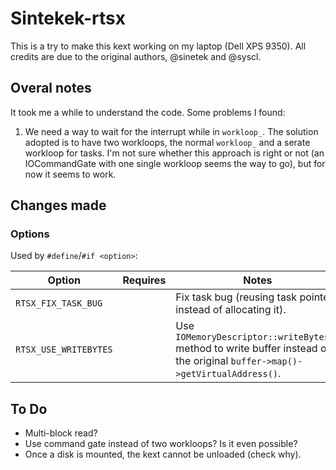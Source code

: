 # Sintekek-rtsx

This is a try to make this kext working on my laptop (Dell XPS 9350). All credits are due to the original authors, @sinetek and @syscl.

## Overal notes

It took me a while to understand the code. Some problems I found:

1. We need a way to wait for the interrupt while in `workloop_`. The solution adopted is to have two workloops, the normal `workloop_` and a serate workloop for tasks. I'm not sure whether this approach is right or not (an IOCommandGate with one single workloop seems the way to go), but for now it seems to work.

## Changes made

### Options

Used by `#define`/`#if <option>`:

| Option                   | Requires          | Notes                                                                                                                       |
|--------------------------|-------------------|-----------------------------------------------------------------------------------------------------------------------------|
| `RTSX_FIX_TASK_BUG`      |                   | Fix task bug (reusing task pointer instead of allocating it).                                                               |
| `RTSX_USE_WRITEBYTES`    |                   | Use `IOMemoryDescriptor::writeBytes()` method to write buffer instead of the original `buffer->map()->getVirtualAddress()`. |

## To Do

 - Multi-block read?
 - Use command gate instead of two workloops? Is it even possible?
 - Once a disk is mounted, the kext cannot be unloaded (check why).
